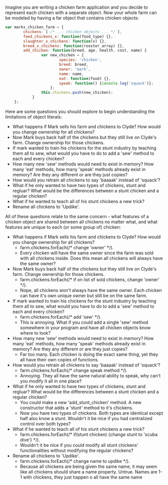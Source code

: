 
Imagine you are writing a chicken farm application and you decide to represent each chicken with a separate object.  Now your whole farm can be modeled by having a far object that contains chicken objects: 
```javascript
var marks_chicken_farm = {
        chickens: [ /* ... chicken objects ... */ ],
        feed_chickens_x: function(food_type) {},
        slaughter_x_chickens: function(x) {},
        breed_x_chickens: function(rooster_array) {},
        add_chicken: function(breed, age, health, cost, name) {
                var new_chicken = {
                        species: 'chicken',
                        breed: breed,
                        owner: 'mark',
                        name: name,
                        eat: function(food) {},
                        speak: function() {console.log('squack')};
                    };
                this.chickens.push(new_chicken);
            }
    };
```
Here are some questions you should explore to begin understanding the limitations of object literals:
* What happens if Mark sells his farm and chickens to Clyde?  How would you change ownership for all chickens?
* Now Mark buys back half of the chickens but they still live on Clyde's farm.  Change ownership for those chickens.
* If mark wanted to train his chickens for the stunt industry by teaching them all to sew, what would you have to do to add a 'sew' method to each and every chicken?
* How many new 'sew' methods would need to exist in memory? How many 'eat' methods, how many 'speak' methods already exist in memory?  Are they any different or are they just copies?
* How would you retrain all chickens to say 'baaaak' instead of 'squack'?
* What if he only wanted to have two types of chickens, stunt and regluar?  What would be the differences between a stunt chicken and a regular chicken?
* What if he wanted to teach all of his stunt chickens a new trick?
* Rename all chickens to 'Updike'. 

All of these questions relate to the same concern - what features of a chicken object are shared between all chickens no matter what, and what features are unique to each (or some group of) chicken:
* What happens if Mark sells his farm and chickens to Clyde?  How would you change ownership for all chickens?
    * farm.chickens.forEach(/* change 'owner' */). 
    * Every chicken will have the same owner since the farm was sold with all chickens inside.  Does this mean all chickens will always have the same owner?
* Now Mark buys back half of the chickens but they still live on Clyde's farm.  Change ownership for those chickens.
    * farm.chickens.forEach(/* if on list of sold chickens, change 'owner' */).
    * Nope, all chickens won't always have the same owner. Each chicken can have it's own unique owner but still be on the same farm. 
* If mark wanted to train his chickens for the stunt industry by teaching them all to sew, what would you have to do to add a 'sew' method to each and every chicken?
    * farm.chickens.forEach(/* add 'sew' */). 
    * This is annoying.  What if you could add a single 'sew' method somewhere in your program and have all chicken objects know where to look?
* How many new 'sew' methods would need to exist in memory? How many 'eat' methods, how many 'speak' methods already exist in memory?  Are they any different or are they just copies?
    * Far too many.  Each chicken is doing the exact same thing, yet they all have their own copies of functions.
* How would you retrain all chickens to say 'baaaak' instead of 'squack'?
    * farm.chickens.forEach(/* change speak method */).  
    * Annoying.  They all have the same natural ability to speak, why can't you modify it all in one place?
* What if he only wanted to have two types of chickens, stunt and regluar?  What would be the differences between a stunt chicken and a regular chicken?
    * You could make a new 'add_stunt_chicken' method.  A new constructor that adds a 'stunt' method to it's chickens. 
    * Now you have two types of chickens.  Both types are identical except half also know a stunt. Wouldn't it be nice if you had centralized control over both types?
* What if he wanted to teach all of his stunt chickens a new trick?
    * farm.chickens.forEach(/* if(stunt chicken) {change stunt to 'scuba dive'} */).
    * Wouldn't it be nice if you could modify all stunt chickens' functionalities without modifying the regular chickens?
* Rename all chickens to 'Updike'. 
    * farm.chickens.forEach(/* change name to updike */).
    * Because all chickens are being given the same name, it may seem like all chickens should share a name property.  Untrue.  Names are 1-1 with chickens, they just happen o all have the same name
